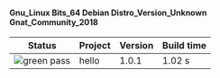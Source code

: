 #### Gnu_Linux Bits_64 Debian Distro_Version_Unknown Gnat_Community_2018

| Status | Project | Version | Build time |
| --- | --- | --- | --- |
|![green](https://placehold.it/8/00aa00/000000?text=+) pass | hello | 1.0.1 |  1.02 s |
